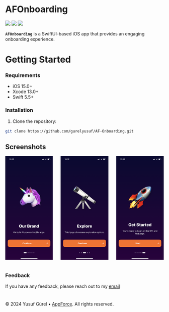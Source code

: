 # AFOnboarding

<p align="left">
<a href="https://www.swift.org"><img src="https://img.shields.io/badge/Language-Swift%205.5-%23DE5D43"></a>
<a href="https://developer.apple.com/ios/"><img src="https://img.shields.io/badge/Platform-iOS%2015.0%2B-%2359ABE1"></a>
<a href="https://developer.apple.com/documentation/SwiftUI"><img src="https://img.shields.io/badge/Framework-SwiftUI-%233B82F7"></a>
</p>

**`AFOnboarding`** is a SwiftUI-based iOS app that provides an engaging onboarding experience.

# Getting Started

### Requirements

- iOS 15.0+
- Xcode 13.0+
- Swift 5.5+

### Installation

1. Clone the repository:
``` bash
git clone https://github.com/gurelyusuf/AF-Onboarding.git
```

## Screenshots

<div style="display: flex; justify-content: space-between;">
  <img src="Resources/1.PNG" alt="Screenshot 1" width="30%" />
  <img src="Resources/2.PNG" alt="Screenshot 2" width="30%" />
  <img src="Resources/3.PNG" alt="Screenshot 3" width="30%" />
</div>

#

### Feedback

If you have any feedback, please reach out to my [email](mailto:yusufgureldev@gmail.com)

#

© 2024 Yusuf Gürel • [AppForce](https://appforce.co). All rights reserved.
